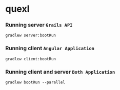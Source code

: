 # quexl

### Running server `Grails API`
`gradlew server:bootRun`

### Running client `Angular Application`
`gradlew client:bootRun`

### Running client and server `Both Application`
`gradlew bootRun --parallel`
